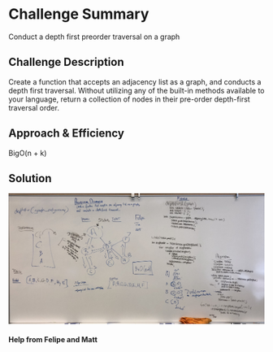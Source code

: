 # Challenge Summary
Conduct a depth first preorder traversal on a graph

## Challenge Description
Create a function that accepts an adjacency list as a graph, and conducts a depth first traversal. Without utilizing any of the built-in methods available to your language, return a collection of nodes in their pre-order depth-first traversal order.

## Approach & Efficiency
BigO(n + k)

## Solution
![UML](./assets/CC-39.jpg)


#### Help from Felipe and Matt